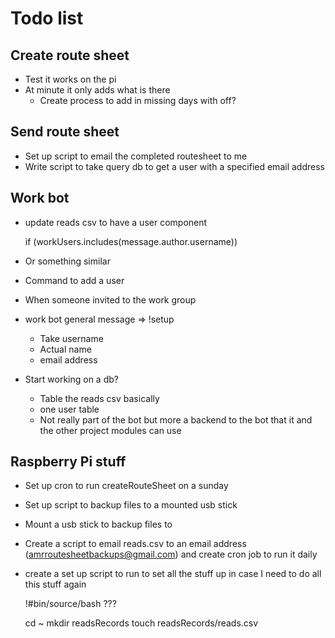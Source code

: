 # Todo list

## Create route sheet

- Test it works on the pi
- At minute it only adds what is there
    - Create process to add in missing days with off?

## Send route sheet

- Set up script to email the completed routesheet to me
- Write script to take query db to get a user with a specified email address

## Work bot

- update reads csv to have a user component
    
    if (workUsers.includes(message.author.username))

- Or something similar

- Command to add a user

- When someone invited to the work group

- work bot general message => !setup 
    - Take username
    - Actual name
    - email address
    
- Start working on a db?
    - Table the reads csv basically
    - one user table
    - Not really part of the bot but more a backend to the bot that it and the other project modules can use

## Raspberry Pi stuff

- Set up cron to run createRouteSheet on a sunday
- Set up script to backup files to a mounted usb stick
- Mount a usb stick to backup files to
- Create a script to email reads.csv to an email address (amrroutesheetbackups@gmail.com) and create cron job to run it daily
- create a set up script to run to set all the stuff up in case I need to do all this stuff again
    
    !#bin/source/bash ???

    

    cd ~
    mkdir readsRecords
    touch readsRecords/reads.csv

